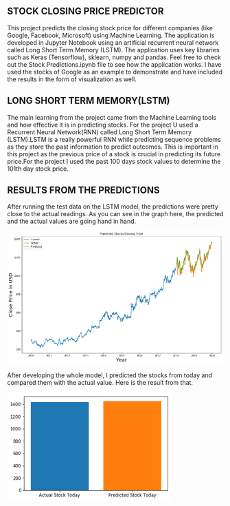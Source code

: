 <h2>STOCK CLOSING PRICE PREDICTOR</h2>
This project predicts the closing stock price for different companies (like Google, Facebook, Microsoft) using Machine Learning. The application is developed in Jupyter Notebook using an artificial recurrent neural network called Long Short Term Memory (LSTM). The application uses key libraries such as Keras (Tensorflow), sklearn, numpy and pandas. Feel free to check out the Stock Predictions.ipynb file to see how the application works. I have used the stocks of Google as an example to demonstrate and have included the results in the form of visualization as well.

<h2>LONG SHORT TERM MEMORY(LSTM)</h2>
The main learning from the project came from the Machine Learning tools and how effective it is in predicting stocks. For the project U used a Recurrent Neural Network(RNN) called Long Short Term Memory (LSTM).LSTM is a really powerful RNN while predicting sequence problems as they store the past information to predict outcomes. This is important in this project as the previous price of a stock is crucial in predicting its future price.For the project I used the past 100 days stock values to determine the 101th day stock price.

<h2>RESULTS FROM THE PREDICTIONS</h2>
After running the test data on the LSTM model, the predictions were pretty close to the actual readings. As you can see in the graph here, the predicted and the actual values are going hand in hand.

![This is a graph of the predictions made on the test data](https://github.com/prabhnoorsinghchawla/Stocks-Prediction/blob/master/graph.png)

After developing the whole model, I predicted the stocks from today and compared them with the actual value. Here is the result from that.

![This is a graph of the predictions for today and the actual value](https://github.com/prabhnoorsinghchawla/Stocks-Prediction/blob/master/present_day.png)